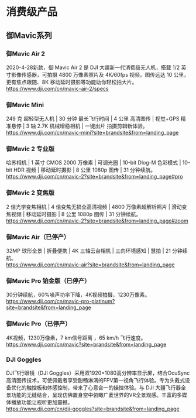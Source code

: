 <!--
 * @Author: DSS
 * @Date: 2020-08-17 22:17:23
 * @LastEditTime: 2020-08-17 23:25:08
 * @LastEditors: Please set LastEditors
 * @Description: In User Settings Edit
 * @FilePath: \DJI products schema\list.md
-->
# 消费级产品
## 御Mavic系列
### 御Mavic Air 2
2020-4-28新款，御 Mavic Air 2 是 DJI 大疆新一代消费级无人机，搭载 1/2 英寸影像传感器，可拍摄 4800 万像素照片及 4K/60fps 视频，图传远达 10 公里，更有焦点跟随、8K 移动延时摄影等功能助你轻松拍大片。  
https://www.dji.com/cn/mavic-air-2/specs
### 御Mavic Mini
249 克 超轻型无人机 | 30 分钟 最长飞行时间 | 4 公里 高清图传 | 视觉+GPS 精准悬停 | 3 轴 2.7K 机械增稳相机 | 一键出片 拍摄剪辑新体验。  
https://www.dji.com/cn/mavic-mini?site=brandsite&from=landing_page
### 御Mavic 2 专业版
哈苏相机 | 1 英寸 CMOS 2000 万像素 | 可调光圈 | 10-bit Dlog-M 色彩模式 | 10-bit HDR 视频 | 移动延时摄影 | 8 公里 1080p 图传 | 31 分钟续航。  
https://www.dji.com/cn/mavic-2?site=brandsite&from=landing_page#pro
### 御Mavic 2 变焦版
2 倍光学变焦相机 | 4 倍变焦无损全高清视频 | 4800 万像素超解析照片 | 滑动变焦视频 | 移动延时摄影 | 8 公里 1080p 图传 | 31 分钟续航。  
https://www.dji.com/cn/mavic-2?site=brandsite&from=landing_page#zoom
### 御Mavic Air（已停产）
32MP 球形全景 | 折叠便携 | 4K 三轴云台相机 | 三向环境感知 | 慧拍 | 21 分钟续航。  
https://www.dji.com/cn/mavic-air?site=brandsite&from=landing_page
### 御Mavic Pro 铂金版（已停产）
30分钟续航，60%噪声功率下降，4K视频拍摄，1230万像素。  
https://www.dji.com/cn/mavic-pro-platinum?site=brandsite&from=landing_page
### 御Mavic Pro（已停产）
4K视频，1230万像素，7 km信号距离 ，65 km/h 飞行速度。  
https://www.dji.com/cn/mavic?site=brandsite&from=landing_page
### DJI Goggles
DJI飞行眼镜（DJI Goggles）采用双1920×1080高分辨率显示屏，结合OcuSync高清图传技术，可使佩戴者享受酣畅淋漓的FPV第一视角飞行体验。专为头戴式设备优化的触控板和体感控制，带来了心意合一的操控体验。与 DJI 大疆飞行器全景功能的无缝结合，呈现仿佛置身空中俯瞰广袤世界的VR全景观感。丰富的多媒体播放功能让视听更加震撼。  
https://www.dji.com/cn/dji-goggles?site=brandsite&from=landing_page
